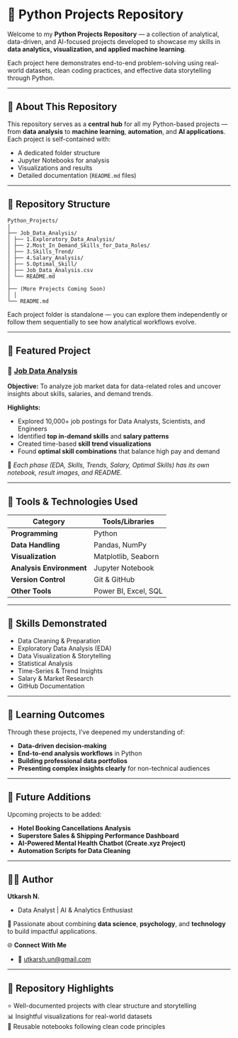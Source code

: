# 🐍 Python Projects Repository

Welcome to my **Python Projects Repository** — a collection of analytical, data-driven, and AI-focused projects developed to showcase my skills in **data analytics, visualization, and applied machine learning**.  

Each project here demonstrates end-to-end problem-solving using real-world datasets, clean coding practices, and effective data storytelling through Python.

---

## 🧠 About This Repository
This repository serves as a **central hub** for all my Python-based projects — from **data analysis** to **machine learning**, **automation**, and **AI applications**.  
Each project is self-contained with:
- A dedicated folder structure  
- Jupyter Notebooks for analysis  
- Visualizations and results  
- Detailed documentation (`README.md` files)

---

## 📂 Repository Structure

```
Python_Projects/
│
├── Job_Data_Analysis/
│ ├── 1.Exploratory_Data_Analysis/
│ ├── 2.Most_In_Demand_Skills_for_Data_Roles/
│ ├── 3.Skills_Trend/
│ ├── 4.Salary_Analysis/
│ ├── 5.Optimal_Skill/
│ ├── Job_Data_Analysis.csv
│ └── README.md
│
├── (More Projects Coming Soon)
│ │
└── README.md
```


Each project folder is standalone — you can explore them independently or follow them sequentially to see how analytical workflows evolve.

---

## 🚀 Featured Project

### 🔹 [Job Data Analysis](./1.Job_Data_Analysis/)
**Objective:** To analyze job market data for data-related roles and uncover insights about skills, salaries, and demand trends.  

**Highlights:**
- Explored 10,000+ job postings for Data Analysts, Scientists, and Engineers  
- Identified **top in-demand skills** and **salary patterns**  
- Created time-based **skill trend visualizations**  
- Found **optimal skill combinations** that balance high pay and demand  

📁 *Each phase (EDA, Skills, Trends, Salary, Optimal Skills) has its own notebook, result images, and README.*

---

## 🧰 Tools & Technologies Used

| Category | Tools/Libraries |
|-----------|----------------|
| **Programming** | Python |
| **Data Handling** | Pandas, NumPy |
| **Visualization** | Matplotlib, Seaborn |
| **Analysis Environment** | Jupyter Notebook |
| **Version Control** | Git & GitHub |
| **Other Tools** | Power BI, Excel, SQL |

---

## 🧩 Skills Demonstrated
- Data Cleaning & Preparation  
- Exploratory Data Analysis (EDA)  
- Data Visualization & Storytelling  
- Statistical Analysis  
- Time-Series & Trend Insights  
- Salary & Market Research  
- GitHub Documentation  

---

## 🧠 Learning Outcomes
Through these projects, I’ve deepened my understanding of:
- **Data-driven decision-making**  
- **End-to-end analysis workflows** in Python  
- **Building professional data portfolios**  
- **Presenting complex insights clearly** for non-technical audiences  

---

## 🌟 Future Additions
Upcoming projects to be added:
- **Hotel Booking Cancellations Analysis**  
- **Superstore Sales & Shipping Performance Dashboard**  
- **AI-Powered Mental Health Chatbot (Create.xyz Project)**  
- **Automation Scripts for Data Cleaning**

---

## 👨‍💻 Author
**Utkarsh N.**  
- Data Analyst | AI & Analytics Enthusiast  

💬 Passionate about combining **data science**, **psychology**, and **technology** to build impactful applications.  

🌐 **Connect With Me**  
- 📧 [utkarsh.un@gmail.com](#)  

---

## 🏁 Repository Highlights
⭐ Well-documented projects with clear structure and storytelling  
📊 Insightful visualizations for real-world datasets  
📘 Reusable notebooks following clean code principles  

